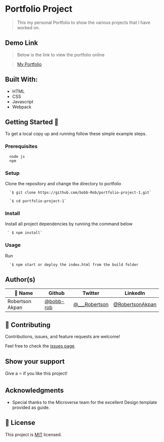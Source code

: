 # Portfolio Project

> This my personal Portfolio to show the various projects that I have worked on.

## Demo Link
> Below is the link to view the portfolio online

> [My Portfolio](https://bobb-rob.github.io/portfolio-project-1/)

## Built With:

- HTML
- CSS
- Javascript
- Webpack

## Getting Started 🙌

To get a local copy up and running follow these simple example steps.

### Prerequisites
```
  node js
  npm

```
### Setup
Clone the repository and change the directory to portfolio

``` 
  `$ git clone https://github.com/bobb-Rob/portfolio-project-1.git`

  `$ cd portfolio-project-1`

```

### Install
Install all project dependencies by running the command below
 
``` 
 ` $ npm install`
```
### Usage

Run
``` 
  `$ npm start or deploy the index.html from the build folder 
```


## Author(s)

| 👤 Name | Github | Twitter | LinkedIn |
|------|--------|---------|----------|
|Robertson Akpan|[@bobb-rob](https://github.com/bobb-rob)|[@___Robertson](https://twitter.com/___Robertson)|[@RobertsonAkpan](https://www.linkedin.com/in/robertsonakpan/)|


## 🤝 Contributing

Contributions, issues, and feature requests are welcome!

Feel free to check the [issues page](../../issues/).

## Show your support

Give a ⭐️ if you like this project!

## Acknowledgments

- Special thanks to the Microverse team for the excellent Design template provided as guide.

## 📝 License

This project is [MIT](./MIT.md) licensed.
